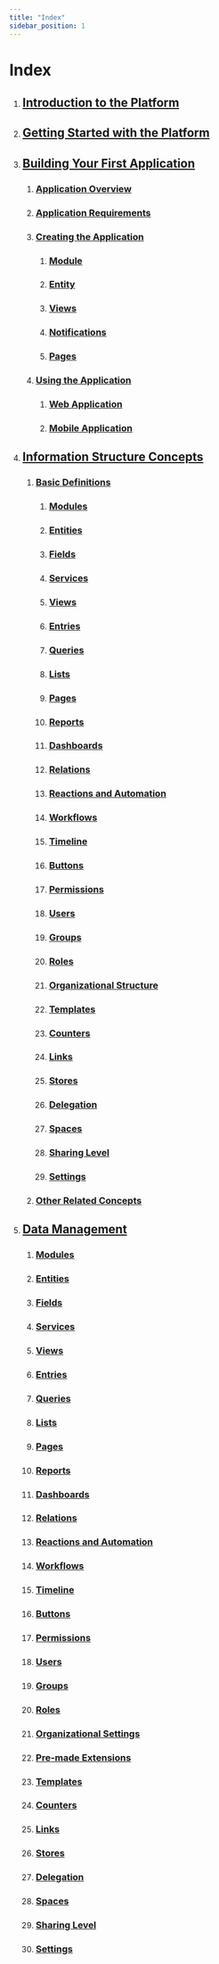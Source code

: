 ```yaml
---
title: "Index"
sidebar_position: 1
---
```


# Index

1. ## [Introduction to the Platform](./intro)
2. ## [Getting Started with the Platform](./start-using-the-platform)
3. ## [Building Your First Application](./my-first-application)
    1. ### [Application Overview](./my-first-application/explanation-of-the-application)
    2. ### [Application Requirements](./my-first-application/application-needs)
    3. ### [Creating the Application](./my-first-application/creating-the-application)
        1. ### [Module](./my-first-application/creating-the-application/creating-module)
        2. ### [Entity](./my-first-application/creating-the-application/creating-entity)
        3. ### [Views](./my-first-application/creating-the-application/creating-views)
        4. ### [Notifications](./my-first-application/creating-the-application/creating-notifications)
        5. ### [Pages](./my-first-application/creating-the-application/creating-pages)
    4. ### [Using the Application](./my-first-application/using-application)
        1. ### [Web Application](./my-first-application/using-application/web-application)
        2. ### [Mobile Application](./my-first-application/using-application/mobile-application)
4. ## [Information Structure Concepts](./information-structure-concepts/)
    1. ### [Basic Definitions](./information-structure-concepts/basic-concepts)
        1. ### [Modules](./information-structures-concepts/basic-concepts/modules)
        2. ### [Entities](./information-structures-concepts/basic-concepts/entities)
        3. ### [Fields](./information-structures-concepts/basic-concepts/fields)
        4. ### [Services](./information-structures-concepts/basic-concepts/services)
        5. ### [Views](./information-structures-concepts/basic-concepts/views)
        6. ### [Entries](./information-structures-concepts/basic-concepts/entries)
        7. ### [Queries](./information-structures-concepts/basic-concepts/queries)
        8. ### [Lists](./information-structures-concepts/basic-concepts/lists)
        9. ### [Pages](./information-structures-concepts/basic-concepts/pages)
        10. ### [Reports](./information-structures-concepts/basic-concepts/reports)
        11. ### [Dashboards](./information-structures-concepts/basic-concepts/dashboards)
        12. ### [Relations](./information-structures-concepts/basic-concepts/relations)
        13. ### [Reactions and Automation](./information-structures-concepts/basic-concepts/reactions-and-automation)
        14. ### [Workflows](./information-structures-concepts/basic-concepts/workflows)
        15. ### [Timeline](./information-structures-concepts/basic-concepts/timeline)
        16. ### [Buttons](./information-structures-concepts/basic-concepts/buttons)
        17. ### [Permissions](./information-structures-concepts/basic-concepts/permissions)
        18. ### [Users](./information-structures-concepts/basic-concepts/users)
        19. ### [Groups](./information-structures-concepts/basic-concepts/groups)
        20. ### [Roles](./information-structures-concepts/basic-concepts/roles)
        21. ### [Organizational Structure](./information-structures-concepts/basic-concepts/org-units)
        22. ### [Templates](./information-structures-concepts/basic-concepts/template)
        23. ### [Counters](./information-structures-concepts/basic-concepts/counters)
        24. ### [Links](./information-structures-concepts/basic-concepts/links)
        25. ### [Stores](./information-structures-concepts/basic-concepts/stores)
        26. ### [Delegation](./information-structures-concepts/basic-concepts/delegation)
        27. ### [Spaces](./information-structures-concepts/basic-concepts/spaces)
        28. ### [Sharing Level](./information-structures-concepts/basic-concepts/sharing-level)
        29. ### [Settings](./information-structures-concepts/basic-concepts/settings)
    2. ### [Other Related Concepts](./information-structures-concepts/other-related-concepts)
5. ## [Data Management](./data-management)
    1. ### [Modules](./data-management/modules)
    2. ### [Entities](./data-management/entities)
    3. ### [Fields](./data-management/field-types)
    4. ### [Services](./data-management/services)
    5. ### [Views](./data-management/views)
    6. ### [Entries](./data-management/entries)
    7. ### [Queries](./data-management/queries)
    8. ### [Lists](./data-management/lists)
    9. ### [Pages](./data-management/pages)
    10. ### [Reports](./data-management/reports)
    11. ### [Dashboards](./data-management/dashboards-and-summaries)
    12. ### [Relations](./data-management/relations)
    13. ### [Reactions and Automation](./data-management/reactions-and-automations)
    14. ### [Workflows](./data-management/workflows)
    15. ### [Timeline](./data-management/timeline)
    16. ### [Buttons](./data-management/buttons)
    17. ### [Permissions](./data-management/permissions)
    18. ### [Users](./data-management/users)
    19. ### [Groups](./data-management/groups)
    20. ### [Roles](./data-management/roles)
    21. ### [Organizational Settings](./data-management/organization-settings)   
    22. ### [Pre-made Extensions](./data-management/pre-made-extensions)
    23. ### [Templates](./data-management/template)
    24. ### [Counters](./data-management/counters)
    25. ### [Links](./data-management/links)
    26. ### [Stores](./data-management/stores)
    27. ### [Delegation](./data-management/delegation)
    28. ### [Spaces](./data-management/spaces)
    29. ### [Sharing Level](./data-management/sharing-level)
    30. ### [Settings](./data-management/settings)